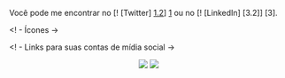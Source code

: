 <!--
**igorgbr/igorgbr** is a ✨ _special_ ✨ repository because its `README.md` (this file) appears on your GitHub profile.

Here are some ideas to get you started:

- 🔭 I’m currently working on ...
- 🌱 I’m currently learning ...
- 👯 I’m looking to collaborate on ...
- 🤔 I’m looking for help with ...
- 💬 Ask me about ...
- 📫 How to reach me: ...
- 😄 Pronouns: ...
- ⚡ Fun fact: ...
-->
Você pode me encontrar no [! [Twitter] [1.2]] [1] ou no [! [LinkedIn] [3.2]] [3].

<! - Ícones ->

[1.2]: http://i.imgur.com/wWzX9uB.png (ícone do twitter sem preenchimento)
[2.2]: https://raw.githubusercontent.com/MartinHeinz/MartinHeinz/master/linkedin-3-16.png (ícone do LinkedIn sem preenchimento)

<! - Links para suas contas de mídia social ->

[1]: https://twitter.com/Martin_Heinz_
[2]: https://www.linkedin.com/in/heinz-martin/

<header>
<img src = "https://github-readme-stats.vercel.app/api/top-langs/?username=igorgbr&theme=darcula&layout=compact"/>
<img src = "https://github-readme-stats.vercel.app/api?username=igorgbr&theme=darcula&show_icons=true" />
</header>



